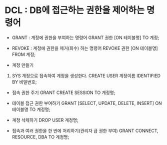 # DCL : DB에 접근하는 권한을 제어하는 명령어
- GRANT : 계정에 권한을 부여하는 명령어
	  GRANT 권한 [ON 테이블명] TO 계정;
- REVOKE : 계정에 권한을 제거(회수) 하는 명령어
	   REVOKE 권한 [ON 테이블명] FROM 계정;

- 계정 만들기
1. SYS 계정으로 접속하여 계정을 생성한다.
   CREATE USER 계정이름 IDENTIFIED BY 비밀번호;

- 접속 권한 주기
GRANT CREATE SESSION TO 계정명;

- 테이블 접근 권한 부여하기
GRANT [SELECT, UPDATE, DELETE, INSERT] ON 테이블명 TO 계정명;

- 계정 삭제하기
DROP USER 계정명;

- 접속과 여러 권한을 한 번에 처리하기(관리자 급 권한 부여)
GRANT CONNECT, RESOURCE, DBA TO 계정명;



























